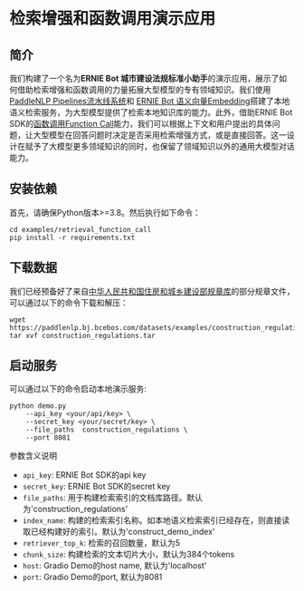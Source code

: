 # 检索增强和函数调用演示应用

## 简介

我们构建了一个名为**ERNIE Bot 城市建设法规标准小助手**的演示应用，展示了如何借助检索增强和函数调用的力量拓展大型模型的专有领域知识。我们使用[PaddleNLP Pipelines流水线系统](https://github.com/PaddlePaddle/PaddleNLP/tree/develop/pipelines)和 [ERNIE Bot 语义向量Embedding](https://cloud.baidu.com/doc/WENXINWORKSHOP/s/alj562vvu)搭建了本地语义检索服务，为大型模型提供了检索本地知识库的能力。此外，借助ERNIE Bot SDK的[函数调用Function Call](https://github.com/PaddlePaddle/ERNIE-Bot-SDK#%E5%87%BD%E6%95%B0%E8%B0%83%E7%94%A8function-calling)能力，我们可以根据上下文和用户提出的具体问题，让大型模型在回答问题时决定是否采用检索增强方式，或是直接回答。这一设计在赋予了大模型更多领域知识的同时，也保留了领域知识以外的通用大模型对话能力。


## 安装依赖

首先，请确保Python版本>=3.8。然后执行如下命令：

```shell
cd examples/retrieval_function_call
pip install -r requirements.txt
```

## 下载数据

我们已经预备好了来自[中华人民共和国住房和城乡建设部规章库](https://www.mohurd.gov.cn/dynamic/rule/library)的部分规章文件，可以通过以下的命令下载和解压：

```shell
wget https://paddlenlp.bj.bcebos.com/datasets/examples/construction_regulations.tar
tar xvf construction_regulations.tar
```

## 启动服务

可以通过以下的命令启动本地演示服务:

```shell
python demo.py
    --api_key <your/api/key> \
    --secret_key <your/secret/key> \
    --file_paths  construction_regulations \
    --port 8081
```

参数含义说明
- `api_key`: ERNIE Bot SDK的api key
- `secret_key`: ERNIE Bot SDK的secret key
- `file_paths`: 用于构建检索索引的文档库路径。默认为'construction_regulations'
- `index_name`: 构建的检索索引名称。如本地语义检索索引已经存在，则直接读取已经构建好的索引。默认为'construct_demo_index'
- `retriever_top_k`: 检索的召回数量，默认为5
- `chunk_size`: 构建检索的文本切片大小，默认为384个tokens
- `host`: Gradio Demo的host name, 默认为'localhost'
- `port`: Gradio Demo的port, 默认为8081
